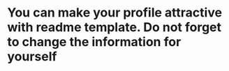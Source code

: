 # You can make your profile attractive with readme template. Do not forget to change the information for yourself
